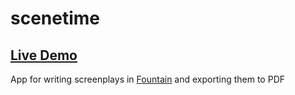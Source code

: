 # scenetime

## [Live Demo](https://sixteenmillimeter.github.io/scenetime)

App for writing screenplays in [Fountain](https://github.com/mattdaly/Fountain.js) and exporting them to PDF